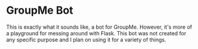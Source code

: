 # GroupMe Bot

This is exactly what it sounds like, a bot for GroupMe.  However, it's more of
a playground for messing around with Flask.  This bot was not created for any
specific purpose and I plan on using it for a variety of things.
